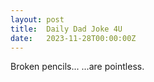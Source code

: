 ```yaml
---
layout: post
title:  Daily Dad Joke 4U
date:   2023-11-28T00:00:00Z
---
```

Broken pencils... ...are pointless.
